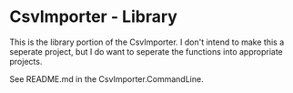 ﻿CsvImporter - Library
=

This is the library portion of the CsvImporter. I don't intend to make this a seperate project, but I do want to seperate the functions into appropriate projects.

See README.md in the CsvImporter.CommandLine.